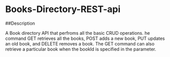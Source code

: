 # Books-Directory-REST-api

##Description

A Book directory API that perfroms all the basic CRUD operations.
he command GET retrieves all the books, POST adds a new book, PUT updates an old book, and DELETE removes a book.
The GET command can also retrieve a particular book when the bookId is specified in the parameter.
